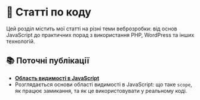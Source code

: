 # 📝 Статті по коду

Цей розділ містить мої статті на різні теми веброзробки: від основ JavaScript до практичних порад з використання PHP, WordPress та інших технологій.

## 📚 Поточні публікації

- **[Область видимості в JavaScript](js-scope-101.md)**
- Розглядається основи області видимості в JavaScript: що таке `scope`, як працює замикання, та як це використовувати у реальному коді.

